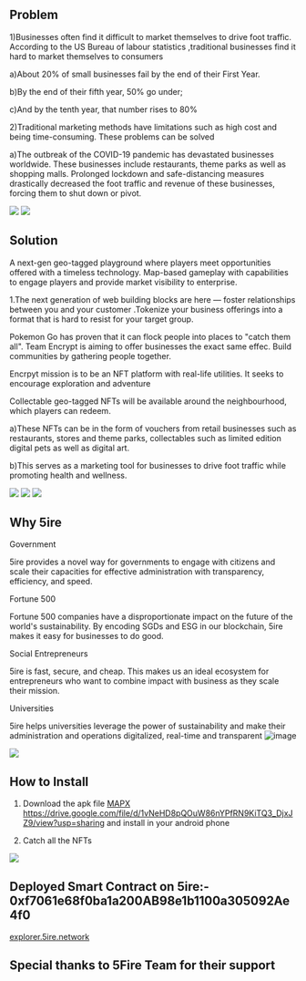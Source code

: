 ## Problem


1)Businesses often find it difficult to market themselves to drive foot traffic. According to the US Bureau of labour statistics ,traditional businesses find it hard to market themselves to consumers

a)About 20% of small businesses fail by the end of their First Year.

b)By the end of their fifth year, 50% go under;

c)And by the tenth year, that number rises to 80%

2)Traditional marketing methods have limitations such as high cost and being time-consuming. These problems can be solved

a)The outbreak of the COVID-19 pandemic has devastated businesses worldwide. These businesses include restaurants, theme parks as well as shopping malls. Prolonged lockdown and safe-distancing measures drastically decreased the foot traffic and revenue of these businesses, forcing them to shut down or pivot.



<img src='./screenshot/map.jpg' />

<img src='./screenshot/proto.jpg' />

## Solution

A next-gen geo-tagged playground where players meet opportunities offered with a timeless technology. Map-based gameplay with capabilities to engage players and provide market visibility to enterprise.

1.The next generation of web building blocks are here — foster relationships between you and your customer .Tokenize your business offerings into a format that is hard to resist for your target group.

Pokemon Go has proven that it can flock people into places to "catch them all". Team Encrypt is aiming to offer businesses the exact same effec. Build communities by gathering people together.

Encrpyt mission is to be an NFT platform with real-life utilities. It seeks to encourage exploration and adventure

Collectable geo-tagged NFTs will be available around the neighbourhood, which players can redeem.

a)These NFTs can be in the form of vouchers from retail businesses such as restaurants, stores and theme parks, collectables such as limited edition digital pets as well as digital art.

b)This serves as a marketing tool for businesses to drive foot traffic while promoting health and wellness.

<img src='./screenshot/location.png' />

<img src='./screenshot/voucher.png' />




<img src='./screenshot/celo1.jpg' />

## Why 5ire

Government

5ire provides a novel way for governments to engage with citizens and scale their capacities for effective administration with transparency, efficiency, and speed.

Fortune 500

Fortune 500 companies have a disproportionate impact on the future of the world's sustainability. By encoding SGDs and ESG in our blockchain, 5ire makes it easy for businesses to do good.

Social Entrepreneurs

5ire is fast, secure, and cheap. This makes us an ideal ecosystem for entrepreneurs who want to combine impact with business as they scale their mission.

Universities

5ire helps universities leverage the power of sustainability and make their administration and operations digitalized, real-time and transparent
![image](https://user-images.githubusercontent.com/92167127/225213422-008bf7dc-10a2-4d1f-b2df-1a36efd65187.png)

<img src='./screenshot/cart.png' />


## How to Install 
1) Download the apk file [MAPX](https://drive.google.com/file/d/1vNeHD8pQOuW86nYPfRN9KiTQ3_DjxJZ9/view?usp=sharing) https://drive.google.com/file/d/1vNeHD8pQOuW86nYPfRN9KiTQ3_DjxJZ9/view?usp=sharing and install in your android phone 

2) Catch all the NFTs

<img src='./screenshot/proto1.jpg' />

## Deployed Smart Contract on 5ire:- 0xf7061e68f0ba1a200AB98e1b1100a305092Ae4f0 
[explorer.5ire.network](https://explorer.5ire.network/address/0xf7061e68f0ba1a200AB98e1b1100a305092Ae4f0)

## Special thanks to 5Fire Team for their support 
